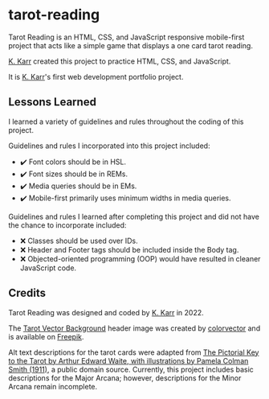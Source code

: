# tarot-reading

Tarot Reading is an HTML, CSS, and JavaScript responsive mobile-first project that acts like a simple game that displays a one card tarot reading.

[K. Karr](https://github.com/kkarrwrites/) created this project to practice HTML, CSS, and JavaScript.

It is [K. Karr](https://github.com/kkarrwrites/)'s first web development portfolio project.

## Lessons Learned

I learned a variety of guidelines and rules throughout the coding of this project.

Guidelines and rules I incorporated into this project included:

- ✔️ Font colors should be in HSL.
- ✔️ Font sizes should be in REMs.
- ✔️ Media queries should be in EMs.
- ✔️ Mobile-first primarily uses minimum widths in media queries.

Guidelines and rules I learned after completing this project and did not have the chance to incorporate included:

- ❌ Classes should be used over IDs.
- ❌ Header and Footer tags should be included inside the Body tag.
- ❌ Objected-oriented programming (OOP) would have resulted in cleaner JavaScript code.

## Credits

Tarot Reading was designed and coded by [K. Karr](https://github.com/kkarrwrites/) in 2022.

The [Tarot Vector Background](https://www.freepik.com/free-vector/hand-drawn-mystical-background_18493566.htm) header image was created by [colorvector](https://www.freepik.com/author/coolvector) and is available on [Freepik](https://www.freepik.com).

Alt text descriptions for the tarot cards were adapted from [The Pictorial Key to the Tarot by Arthur Edward Waite, with illustrations by Pamela Colman Smith (1911)](https://www.sacred-texts.com/tarot/pkt/index.htm), a public domain source. Currently, this project includes basic descriptions for the Major Arcana; however, descriptions for the Minor Arcana remain incomplete.
